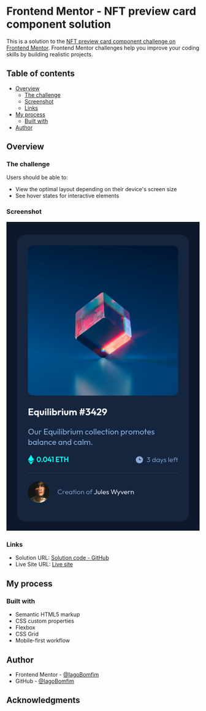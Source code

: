 # Frontend Mentor - NFT preview card component solution

This is a solution to the [NFT preview card component challenge on Frontend Mentor](https://www.frontendmentor.io/challenges/nft-preview-card-component-SbdUL_w0U). Frontend Mentor challenges help you improve your coding skills by building realistic projects. 

## Table of contents

- [Overview](#overview)
  - [The challenge](#the-challenge)
  - [Screenshot](#screenshot)
  - [Links](#links)
- [My process](#my-process)
  - [Built with](#built-with)
- [Author](#author)

## Overview

### The challenge

Users should be able to:

- View the optimal layout depending on their device's screen size
- See hover states for interactive elements

### Screenshot

![](/screenshots/screenshot-mobile.png)

### Links

- Solution URL: [Solution code - GitHub](https://github.com/IagoBomfim/nft-preview-card-component.git)
- Live Site URL: [Live site](https://dashing-shortbread-101596.netlify.app/)

## My process

### Built with

- Semantic HTML5 markup
- CSS custom properties
- Flexbox
- CSS Grid
- Mobile-first workflow

## Author

- Frontend Mentor - [@IagoBomfim](https://www.frontendmentor.io/profile/IagoBomfim)
- GitHub - [@IagoBomfim](https://github.com/IagoBomfim)

## Acknowledgments
